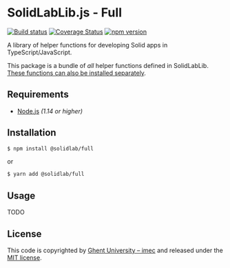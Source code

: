 # SolidLabLib.js - Full

[![Build status](https://github.com/SolidLabResearch/SolidLabLib.js/workflows/CI/badge.svg)](https://github.com/SolidLabResearch/SolidLabLib.js/actions?query=workflow%3ACI)
[![Coverage Status](https://coveralls.io/repos/github/SolidLabResearch/SolidLabLib.js/badge.svg?branch=master)](https://coveralls.io/github/SolidLabResearch/SolidLabLib.js?branch=master)
[![npm version](https://badge.fury.io/js/%40solidlab%2Ffull.svg)](https://www.npmjs.com/package/@solidlab/full)

A library of helper functions for developing Solid apps in TypeScript/JavaScript.

This package is a bundle of _all_ helper functions defined in SolidLabLib.
[These functions can also be installed separately](https://github.com/SolidLabResearch/SolidLabLib.js/).

## Requirements

* [Node.js](https://nodejs.org/en/) _(1.14 or higher)_

## Installation

```bash
$ npm install @solidlab/full
```
or
```bash
$ yarn add @solidlab/full
```

## Usage

TODO

## License

This code is copyrighted by [Ghent University – imec](http://idlab.ugent.be/)
and released under the [MIT license](http://opensource.org/licenses/MIT).
